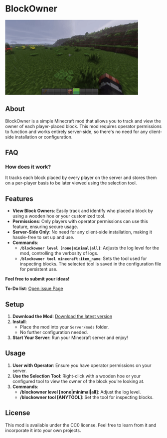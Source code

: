 # BlockOwner

![Preview](https://raw.githubusercontent.com/mastercion/minecraft_mod_fabric_blockowner/master/media/gif/preview.gif)

## About

BlockOwner is a simple Minecraft mod that allows you to track and view the owner of each player-placed block. This mod requires operator permissions to function and works entirely server-side, so there's no need for any client-side installation or configuration.

## FAQ
### **How does it work?**
It tracks each block placed by every player on the server and stores them on a per-player basis to be later viewed using the selection tool.

## Features

- **View Block Owners**: Easily track and identify who placed a block by using a wooden hoe or your customized tool.
- **Permissions**: Only players with operator permissions can use this feature, ensuring secure usage.
- **Server-Side Only**: No need for any client-side installation, making it hassle-free to set up and use.
- **Commands**:
  - **`/blockowner level [none|minimal|all]`**: Adjusts the log level for the mod, controlling the verbosity of logs.
  - **`/blockowner tool minecraft:item_name`**: Sets the tool used for inspecting blocks. The selected tool is saved in the configuration file for persistent use.

**Feel free to submit your ideas!**

**To-Do list**: [Open issue Page](https://github.com/mastercion/minecraft_mod_fabric_blockowner/issues/1)

## Setup

1. **Download the Mod**: [Download the latest version](https://github.com/mastercion/minecraft_mod_fabric_blockowner/releases)
2. **Install**:
   - Place the mod into your `Server/mods` folder.
   - No further configuration needed.
3. **Start Your Server**: Run your Minecraft server and enjoy!

## Usage

1. **User with Operator**: Ensure you have operator permissions on your server.
2. **Use the Selection Tool**: Right-click with a wooden hoe or your configured tool to view the owner of the block you're looking at.
3. **Commands**:
   - **/blockowner level [none|minimal|all]**: Adjust the log level.
   - **/blockowner tool [ANYTOOL]**: Set the tool for inspecting blocks.

## License

This mod is available under the CC0 license. Feel free to learn from it and incorporate it into your own projects.

